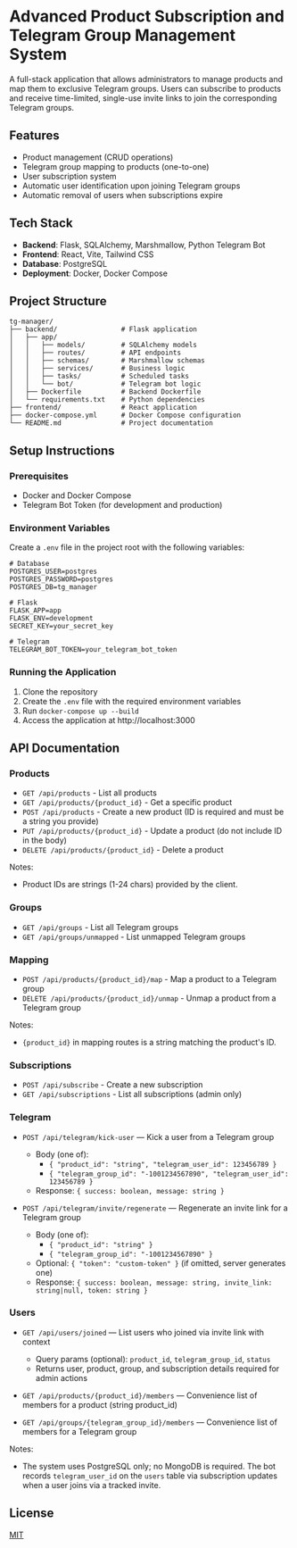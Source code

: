 # Advanced Product Subscription and Telegram Group Management System

A full-stack application that allows administrators to manage products and map them to exclusive Telegram groups. Users can subscribe to products and receive time-limited, single-use invite links to join the corresponding Telegram groups.

## Features

- Product management (CRUD operations)
- Telegram group mapping to products (one-to-one)
- User subscription system
- Automatic user identification upon joining Telegram groups
- Automatic removal of users when subscriptions expire

## Tech Stack

- **Backend**: Flask, SQLAlchemy, Marshmallow, Python Telegram Bot
- **Frontend**: React, Vite, Tailwind CSS
- **Database**: PostgreSQL
- **Deployment**: Docker, Docker Compose

## Project Structure

```
tg-manager/
├── backend/                # Flask application
│   ├── app/
│   │   ├── models/         # SQLAlchemy models
│   │   ├── routes/         # API endpoints
│   │   ├── schemas/        # Marshmallow schemas
│   │   ├── services/       # Business logic
│   │   ├── tasks/          # Scheduled tasks
│   │   └── bot/            # Telegram bot logic
│   ├── Dockerfile          # Backend Dockerfile
│   └── requirements.txt    # Python dependencies
├── frontend/               # React application
├── docker-compose.yml      # Docker Compose configuration
└── README.md               # Project documentation
```

## Setup Instructions

### Prerequisites

- Docker and Docker Compose
- Telegram Bot Token (for development and production)

### Environment Variables

Create a `.env` file in the project root with the following variables:

```
# Database
POSTGRES_USER=postgres
POSTGRES_PASSWORD=postgres
POSTGRES_DB=tg_manager

# Flask
FLASK_APP=app
FLASK_ENV=development
SECRET_KEY=your_secret_key

# Telegram
TELEGRAM_BOT_TOKEN=your_telegram_bot_token
```

### Running the Application

1. Clone the repository
2. Create the `.env` file with the required environment variables
3. Run `docker-compose up --build`
4. Access the application at http://localhost:3000

## API Documentation

### Products

- `GET /api/products` - List all products
- `GET /api/products/{product_id}` - Get a specific product
- `POST /api/products` - Create a new product (ID is required and must be a string you provide)
- `PUT /api/products/{product_id}` - Update a product (do not include ID in the body)
- `DELETE /api/products/{product_id}` - Delete a product

Notes:
- Product IDs are strings (1-24 chars) provided by the client.

### Groups

- `GET /api/groups` - List all Telegram groups
- `GET /api/groups/unmapped` - List unmapped Telegram groups

### Mapping

- `POST /api/products/{product_id}/map` - Map a product to a Telegram group
- `DELETE /api/products/{product_id}/unmap` - Unmap a product from a Telegram group

Notes:
- `{product_id}` in mapping routes is a string matching the product's ID.

### Subscriptions

- `POST /api/subscribe` - Create a new subscription
- `GET /api/subscriptions` - List all subscriptions (admin only)

### Telegram

- `POST /api/telegram/kick-user` — Kick a user from a Telegram group
  - Body (one of):
    - `{ "product_id": "string", "telegram_user_id": 123456789 }`
    - `{ "telegram_group_id": "-1001234567890", "telegram_user_id": 123456789 }`
  - Response: `{ success: boolean, message: string }`

- `POST /api/telegram/invite/regenerate` — Regenerate an invite link for a Telegram group
  - Body (one of):
    - `{ "product_id": "string" }`
    - `{ "telegram_group_id": "-1001234567890" }`
  - Optional: `{ "token": "custom-token" }` (if omitted, server generates one)
  - Response: `{ success: boolean, message: string, invite_link: string|null, token: string }`

### Users

- `GET /api/users/joined` — List users who joined via invite link with context
  - Query params (optional): `product_id`, `telegram_group_id`, `status`
  - Returns user, product, group, and subscription details required for admin actions

- `GET /api/products/{product_id}/members` — Convenience list of members for a product (string product_id)
- `GET /api/groups/{telegram_group_id}/members` — Convenience list of members for a Telegram group

Notes:
- The system uses PostgreSQL only; no MongoDB is required. The bot records `telegram_user_id` on the `users` table via subscription updates when a user joins via a tracked invite.

## License

[MIT](LICENSE)